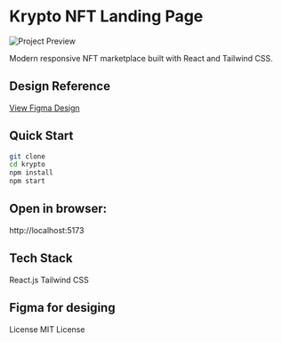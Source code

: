 # Krypto NFT Landing Page

![Project Preview](https://i.imgur.com/JKQyZ1P.png)

Modern responsive NFT marketplace built with React and Tailwind CSS.

## Design Reference
[View Figma Design](https://www.figma.com/design/ya0v3TXrPviylef6aV9CEw/landing-page-design?node-id=0-1&p=f&t=vCupWaCUJVlHyD9R-0)

## Quick Start

```bash
git clone 
cd krypto
npm install
npm start
```
## Open in browser:
http://localhost:5173
## Tech Stack
React.js
Tailwind CSS
## Figma for desiging
License
MIT License



